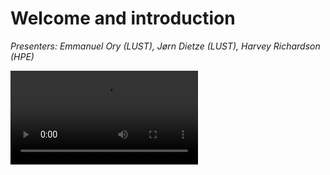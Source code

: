 # Welcome and introduction

*Presenters: Emmanuel Ory (LUST), Jørn Dietze (LUST), Harvey Richardson (HPE)*

<video src="https://462000265.lumidata.eu/4day-20230214/recordings/00_Introduction.mp4" controls="controls">
</video>

